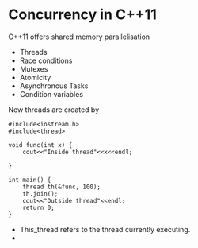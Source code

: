 # Concurrency in C++11

C++11 offers shared memory parallelisation
- Threads
- Race conditions
- Mutexes
- Atomicity
- Asynchronous Tasks
- Condition variables

New threads are created by
```
#include<iostream.h>
#include<thread>

void func(int x) {
    cout<<"Inside thread"<<x<<endl;

}

int main() {
    thread th(&func, 100);
    th.join();
    cout<<"Outside thread"<<endl;
    return 0;
}
```

- This_thread refers to the thread currently executing.
- 